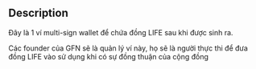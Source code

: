 ## Description
Đây là 1 ví multi-sign wallet để chứa đồng LIFE sau khi được sinh ra.

Các founder của GFN sẽ là quản lý ví này, họ sẽ là người thực thi để đưa 
đồng LIFE vào sử dụng khi có sự đồng thuận của cộng đồng
